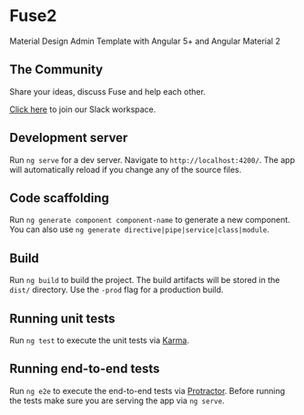 # Fuse2

Material Design Admin Template with Angular 5+ and Angular Material 2

## The Community

Share your ideas, discuss Fuse and help each other.

[Click here](https://join.slack.com/t/fuse-theme/shared_invite/enQtMzA1NDE4NzYwMjcyLWQxODE4ODM1MWU4MWJjMDhlMGEwYzM4Mzg3N2E4YzVlZThhZjNlOTQ1Y2Q5OTBlNDNkMzJhZDIwMjgxOWQ3YWU) to join our Slack workspace.

## Development server

Run `ng serve` for a dev server. Navigate to `http://localhost:4200/`. The app will automatically reload if you change any of the source files.

## Code scaffolding

Run `ng generate component component-name` to generate a new component. You can also use `ng generate directive|pipe|service|class|module`.

## Build

Run `ng build` to build the project. The build artifacts will be stored in the `dist/` directory. Use the `-prod` flag for a production build.

## Running unit tests

Run `ng test` to execute the unit tests via [Karma](https://karma-runner.github.io).

## Running end-to-end tests

Run `ng e2e` to execute the end-to-end tests via [Protractor](http://www.protractortest.org/).
Before running the tests make sure you are serving the app via `ng serve`.

